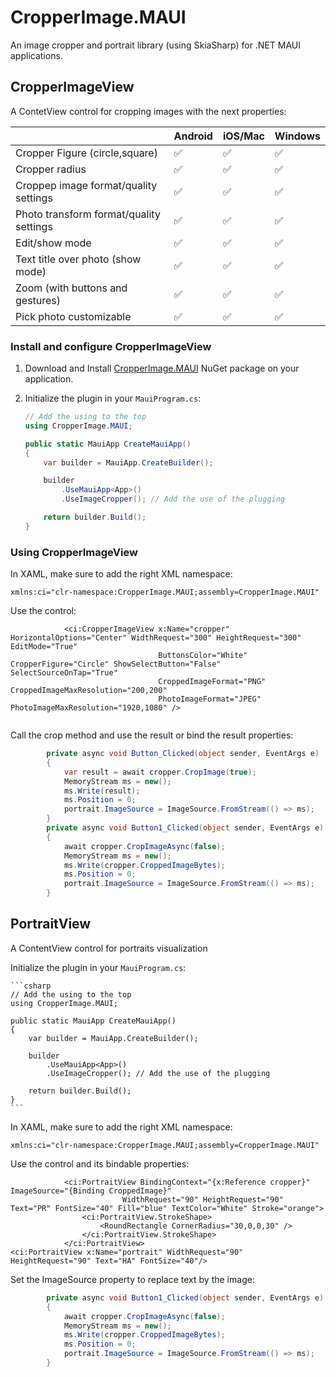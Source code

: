 # CropperImage.MAUI

An image cropper and portrait library (using SkiaSharp) for .NET MAUI applications.

## CropperImageView

A ContetView control for cropping images with the next properties:

|   | Android  | iOS/Mac  | Windows  |
|---|---|---|---|
| Cropper Figure (circle,square)  |  ✅ | ✅  | ✅  |
| Cropper radius  | ✅  | ✅  | ✅  |
| Croppep image format/quality settings  | ✅  | ✅  | ✅  |
| Photo transform format/quality settings  | ✅  | ✅  | ✅  |
| Edit/show mode  | ✅  | ✅  | ✅  |
| Text title over photo (show mode)  | ✅  | ✅  | ✅  |
| Zoom (with buttons and gestures)  | ✅  | ✅  | ✅  |
| Pick photo customizable  | ✅  | ✅  | ✅  |

### Install and configure CropperImageView

1. Download and Install [CropperImage.MAUI](https://www.nuget.org/packages/CropperImage.MAUI) NuGet package on your application.

1. Initialize the plugin in your `MauiProgram.cs`:

    ```csharp
    // Add the using to the top
    using CropperImage.MAUI;
    
    public static MauiApp CreateMauiApp()
    {
    	var builder = MauiApp.CreateBuilder();
    
    	builder
    		.UseMauiApp<App>()
    		.UseImageCropper(); // Add the use of the plugging
    
    	return builder.Build();
    }
    ```

### Using CropperImageView

In XAML, make sure to add the right XML namespace:

`xmlns:ci="clr-namespace:CropperImage.MAUI;assembly=CropperImage.MAUI"`

Use the control:
```xaml
            <ci:CropperImageView x:Name="cropper" HorizontalOptions="Center" WidthRequest="300" HeightRequest="300" EditMode="True" 
                                 ButtonsColor="White" CropperFigure="Circle" ShowSelectButton="False" SelectSourceOnTap="True"
                                 CroppedImageFormat="PNG" CroppedImageMaxResolution="200,200"
                                 PhotoImageFormat="JPEG" PhotoImageMaxResolution="1920,1080" />


```
Call the crop method and use the result or bind the result properties:
```csharp
        private async void Button_Clicked(object sender, EventArgs e)
        {
            var result = await cropper.CropImage(true);
            MemoryStream ms = new();
            ms.Write(result);
            ms.Position = 0;
            portrait.ImageSource = ImageSource.FromStream(() => ms);
        }
        private async void Button1_Clicked(object sender, EventArgs e)
        {
            await cropper.CropImageAsync(false);
            MemoryStream ms = new();
            ms.Write(cropper.CroppedImageBytes);
            ms.Position = 0;
            portrait.ImageSource = ImageSource.FromStream(() => ms);
        }
```
## PortraitView

A ContentView control for portraits visualization 

Initialize the plugin in your `MauiProgram.cs`:

    ```csharp
    // Add the using to the top
    using CropperImage.MAUI;
    
    public static MauiApp CreateMauiApp()
    {
    	var builder = MauiApp.CreateBuilder();
    
    	builder
    		.UseMauiApp<App>()
    		.UseImageCropper(); // Add the use of the plugging
    
    	return builder.Build();
    }
    ```
In XAML, make sure to add the right XML namespace:

`xmlns:ci="clr-namespace:CropperImage.MAUI;assembly=CropperImage.MAUI"`

Use the control and its bindable properties:
```xaml
            <ci:PortraitView BindingContext="{x:Reference cropper}" ImageSource="{Binding CroppedImage}" 
                         WidthRequest="90" HeightRequest="90" Text="PR" FontSize="40" Fill="blue" TextColor="White" Stroke="orange">
                <ci:PortraitView.StrokeShape>
                    <RoundRectangle CornerRadius="30,0,0,30" />
                </ci:PortraitView.StrokeShape>
            </ci:PortraitView>
<ci:PortraitView x:Name="portrait" WidthRequest="90" HeightRequest="90" Text="HA" FontSize="40"/>
```
Set the ImageSource property to replace text by the image:
```csharp
        private async void Button1_Clicked(object sender, EventArgs e)
        {
            await cropper.CropImageAsync(false);
            MemoryStream ms = new();
            ms.Write(cropper.CroppedImageBytes);
            ms.Position = 0;
            portrait.ImageSource = ImageSource.FromStream(() => ms);
        }

```